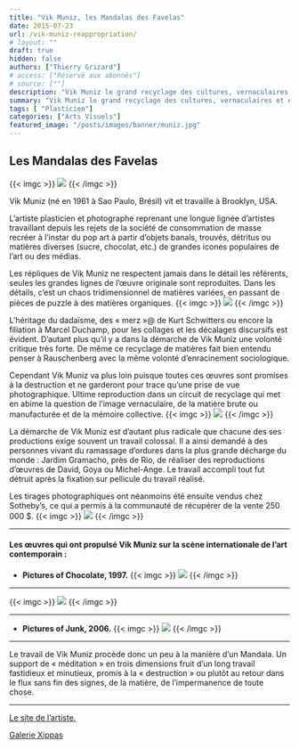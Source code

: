 ```yaml
---
title: "Vik Muniz, les Mandalas des Favelas"
date: 2015-07-23
url: /vik-muniz-reappropriation/
# layout: ""
draft: true
hidden: false
authors: ["Thierry Grizard"]
# access: ["Réservé aux abonnés"]
# source: [""]
description: "Vik Muniz le grand recyclage des cultures, vernaculaires et établies, du sans valeur reconnue et de l'académique"
summary: "Vik Muniz le grand recyclage des cultures, vernaculaires et établies, du sans valeur reconnue et de l'académique"
tags: [ "Plasticien"]
categories: ["Arts Visuels"]
featured_image: "/posts/images/banner/muniz.jpg"
---
```

## Les Mandalas des Favelas
{{< imgc >}}
![](/posts/images/muniz/vik-muniz.jpg) 
{{< /imgc >}}

Vik Muniz (né en 1961 à Sao Paulo, Brésil) vit et travaille à Brooklyn, USA.

L’artiste plasticien et photographe reprenant une longue lignée d’artistes travaillant depuis les rejets de la société de consommation de masse recréer à l’instar du pop art à partir d’objets banals, trouvés, détritus ou matières diverses (sucre, chocolat, etc.) de grandes icones populaires de l’art ou des médias.

Les répliques de Vik Muniz ne respectent jamais dans le détail les référents, seules les grandes lignes de l’œuvre originale sont reproduites. Dans les détails, c’est un chaos tridimensionnel de matières variées, en passant de pièces de puzzle à des matières organiques.
{{< imgc >}}
![](/posts/images/muniz/vic-muniz-galerie-xippas-paris-exposition.006.jpg)
{{< /imgc >}}

L’héritage du dadaïsme, des « merz »@ de Kurt Schwitters ou encore la filiation à Marcel Duchamp, pour les collages et les décalages discursifs est évident. D’autant plus qu’il y a dans la démarche de Vik Muniz une volonté critique très forte. De même ce recyclage de matières fait bien entendu penser à Rauschenberg avec la même volonté d’enracinement sociologique.

Cependant Vik Muniz va plus loin puisque toutes ces œuvres sont promises à la destruction et ne garderont pour trace qu’une prise de vue photographique. Ultime reproduction dans un circuit de recyclage qui met en abime la question de l’image vernaculaire, de la matière brute ou manufacturée et de la mémoire collective.
{{< imgc >}}
![](/posts/images/muniz/vic-muniz-galerie-xippas-paris-exposition-marat-jacques-louis-david.009.jpg)
{{< /imgc >}}

La démarche de Vik Muniz est d’autant plus radicale que chacune des ses productions exige souvent un travail colossal. Il a ainsi demandé à des personnes vivant du ramassage d’ordures dans la plus grande décharge du monde : Jardim Gramacho, près de Rio, de réaliser des reproductions d’œuvres de David, Goya ou Michel-Ange. Le travail accompli tout fut détruit après la fixation sur pellicule du travail réalisé.

Les tirages photographiques ont néanmoins été ensuite vendus chez Sotheby’s, ce qui a permis à la communauté de récupérer de la vente 250 000 $.
{{< imgc >}}
![](/posts/images/muniz/vic-muniz-galerie-xippas-paris-favelas-jardim-gramacho.001.jpg)
{{< /imgc >}}

---

#### Les œuvres qui ont propulsé Vik Muniz sur la scène internationale de l’art contemporain :

* **Pictures of Chocolate, 1997.**
{{< imgc >}}
![](/posts/images/muniz/vic-muniz-galerie-xippas-paris-exposition-pictures-of-chocolate.001.jpg)
{{< /imgc >}}

---
{{< imgc >}}
![](/posts/images/muniz/vic-muniz-galerie-xippas-paris-exposition-caravage-saint-thomas-pictures-of-chocolate.002.jpg) 
{{< /imgc >}}

---

* **Pictures of Junk, 2006.**
{{< imgc >}}
![](/posts/images/muniz/vic-muniz-galerie-xippas-paris-exposition.003.jpg)
{{< /imgc >}}

---

Le travail de Vik Muniz procède donc un peu à la manière d’un Mandala. Un support de « méditation » en trois dimensions fruit d’un long travail fastidieux et minutieux, promis à la « destruction » ou plutôt au retour dans le flux sans fin des signes, de la matière, de l’impermanence de toute chose.

---

[Le site de l’artiste.](http://vikmuniz.net/?ref=artefields.net)

[Galerie Xippas](http://www.xippas.net/fr/?ref=artefields.net)